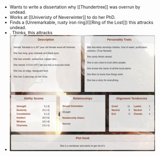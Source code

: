 - Wants to write a dissertation why [[Thundertree]] was overrun by undead.
- Works at [[Univeristy of Neverwinter]] to do her PhD.
- Finds a [Unremarkable, rusty iron ring]([[Ring of the Lost]]) this attracks undead.
- . Thinks, this attracks
- ![image.png](../assets/image_1728329499944_0.png)
